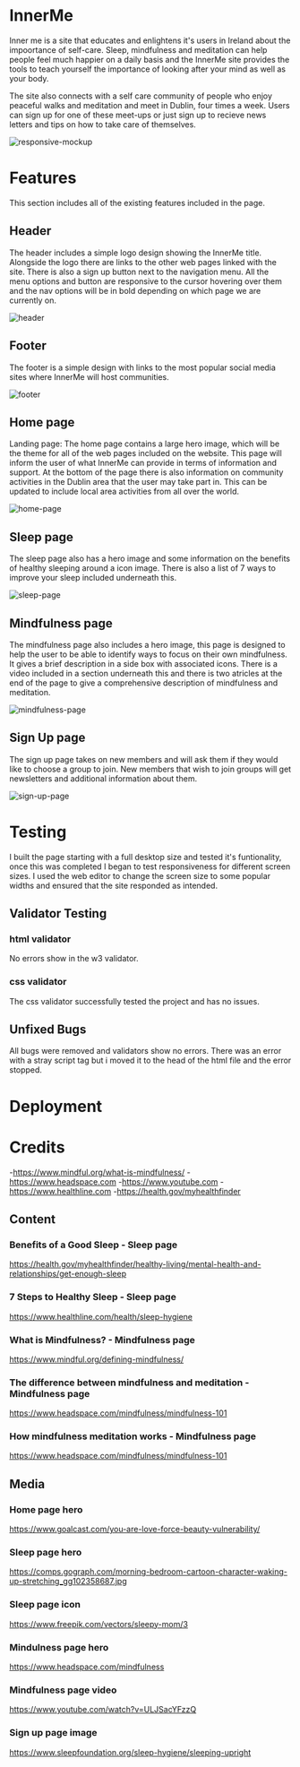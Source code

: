 # InnerMe

Inner me is a site that educates and enlightens it's users in Ireland about the impoortance of self-care. Sleep, mindfulness and meditation can help people feel much happier on a daily basis and the InnerMe site provides the tools to teach yourself the importance of looking after your mind as well as your body.

The site also connects with a self care community of people who enjoy peaceful walks and meditation and meet in Dublin, four times a week. Users can sign up for one of these meet-ups or just sign up to recieve news letters and tips on how to take care of themselves.

![responsive-mockup](https://github.com/murtovski/InnerMe/blob/main/media/responsive.png)

# Features
This section includes all of the existing features included in the page.

## Header
The header includes a simple logo design showing the InnerMe title. Alongside the logo there are links to the other web pages linked with the site. There is also a sign up button next to the navigation menu. All the menu options and button are responsive to the cursor hovering over them and the nav options will be in bold depending on which page we are currently on.

![header](https://github.com/murtovski/InnerMe/blob/main/media/Header.png)

## Footer
The footer is a simple design with links to the most popular social media sites where InnerMe will host communities.

![footer](https://github.com/murtovski/InnerMe/blob/main/media/Footer.png)

## Home page
Landing page:
The home page contains a large hero image, which will be the theme for all of the web pages included on the website. This page will inform the user of what InnerMe can provide in terms of information and support. At the bottom of the page there is also information on community activities in the Dublin area that the user may take part in. This can be updated to include local area activities from all over the world.

![home-page](https://github.com/murtovski/InnerMe/blob/main/media/Homepage.png)

## Sleep page
The sleep page also has a hero image and some information on the benefits of healthy sleeping around a icon image. There is also a list of 7 ways to improve your sleep included underneath this.

![sleep-page](https://github.com/murtovski/InnerMe/blob/main/media/Sleep-page.png)

## Mindfulness page
The mindfulness page also includes a hero image, this page is designed to help the user to be able to identify ways to focus on their own mindfulness. It gives a brief description in a side box with associated icons. There is a video included in a section underneath this and there is two atricles at the end of the page to give a comprehensive description of mindfulness and meditation.

![mindfulness-page](https://github.com/murtovski/InnerMe/blob/main/media/Mindfulness-page.png)

## Sign Up page
The sign up page takes on new members and will ask them if they would like to choose a group to join. New members that wish to join groups will get newsletters and additional information about them.

![sign-up-page](https://github.com/murtovski/InnerMe/blob/main/media/sign-up-page.png)

# Testing

I built the page starting with a full desktop size and tested it's funtionality, once this was completed I began to test responsiveness for different screen sizes. I used the web editor to change the screen size to some popular widths and ensured that the site responded as intended.

## Validator Testing

### html validator
No errors show in the w3 validator.

### css validator
The css validator successfully tested the project and has no issues.


## Unfixed Bugs
All bugs were removed and validators show no errors. There was an error with a stray script tag but i moved it to the head of the html file and the error stopped.

# Deployment

# Credits
-https://www.mindful.org/what-is-mindfulness/
-https://www.headspace.com
-https://www.youtube.com
-https://www.healthline.com
-https://health.gov/myhealthfinder

## Content
### Benefits of a Good Sleep - Sleep page
https://health.gov/myhealthfinder/healthy-living/mental-health-and-relationships/get-enough-sleep
### 7 Steps to Healthy Sleep - Sleep page
https://www.healthline.com/health/sleep-hygiene
### What is Mindfulness? - Mindfulness page
https://www.mindful.org/defining-mindfulness/
### The difference between mindfulness and meditation - Mindfulness page
https://www.headspace.com/mindfulness/mindfulness-101
### How mindfulness meditation works - Mindfulness page
https://www.headspace.com/mindfulness/mindfulness-101


## Media
### Home page hero
https://www.goalcast.com/you-are-love-force-beauty-vulnerability/
### Sleep page hero
https://comps.gograph.com/morning-bedroom-cartoon-character-waking-up-stretching_gg102358687.jpg
### Sleep page icon
https://www.freepik.com/vectors/sleepy-mom/3
### Mindulness page hero
https://www.headspace.com/mindfulness
### Mindfulness page video
https://www.youtube.com/watch?v=ULJSacYFzzQ
### Sign up page image 
https://www.sleepfoundation.org/sleep-hygiene/sleeping-upright
